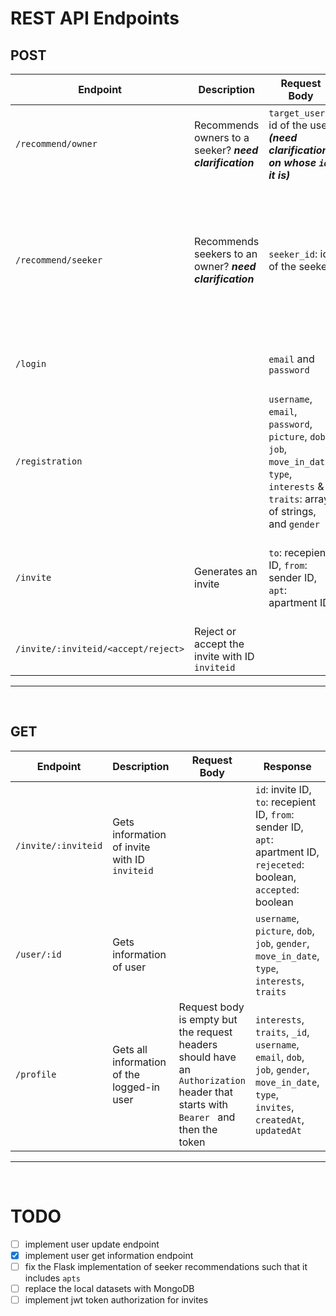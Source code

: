 # REST API Endpoints
## POST
| **Endpoint**                        | **Description**                                          | **Request Body**                                                                                                                         | **Response**                                                                                                             | **Notes**                                                                                                                                                                                      |
| ----------------------------------- | -------------------------------------------------------- | ---------------------------------------------------------------------------------------------------------------------------------------- | ------------------------------------------------------------------------------------------------------------------------ | ---------------------------------------------------------------------------------------------------------------------------------------------------------------------------------------------- |
| `/recommend/owner`                  | Recommends owners to a seeker? _**need clarification**_  | `target_user`: id of the user _**(need clarification on whose `id` it is)**_                                                             | JSON array of `{ "common_interests": decimal, "id": integer, "similarity": decimal }`                                    | Response is an array of owners, sorted by `similarity`, from highest to lowest.                                                                                                                |
| `/recommend/seeker`                 | Recommends seekers to an owner? _**need clarification**_ | `seeker_id`: id of the seeker                                                                                                            | JSON array of `{ "apts": [], "common_interests": decimal, "id": integer}`.                                               | Response is an array of seekers, sorted by `common_interests`, from highest to lowest. _**(need clarification on what `id` refers to. Is it the owner of the apartments or another seeker?)**_ |
| `/login`                            |                                                          | `email` and `password`                                                                                                                   | `{ status: true/false, success: success/failure message }`                                                               |                                                                                                                                                                                                |
| `/registration`                     |                                                          | `username`, `email`, `password`, `picture`, `dob`, `job`, `move_in_date`, `type`, `interests` & `traits`: array of strings, and `gender` | `{ success: boolean, message: success/error message string }`                                                            |                                                                                                                                                                                                |
| `/invite`                           | Generates an invite                                      | `to`: recepient ID, `from`: sender ID, `apt`: apartment ID                                                                               | Same as in request body, but also includes `id`: the newly created invite's ID, `rejected`: boolean, `accepted`: boolean |                                                                                                                                                                                                |
| `/invite/:inviteid/<accept/reject>` | Reject or accept the invite with ID `inviteid`           |                                                                                                                                          | `success`: boolean, `message`                                                                                            |

---
<br>

## GET
| **Endpoint**        | **Description**                               | **Request Body**                                                                                                                  | **Response**                                                                                                                                              | **Notes** |
| ------------------- | --------------------------------------------- | --------------------------------------------------------------------------------------------------------------------------------- | --------------------------------------------------------------------------------------------------------------------------------------------------------- | --------- |
| `/invite/:inviteid` | Gets information of invite with ID `inviteid` |                                                                                                                                   | `id`: invite ID, `to`: recepient ID, `from`: sender ID, `apt`: apartment ID, `rejeceted`: boolean, `accepted`: boolean                                    |           |
| `/user/:id`         | Gets information of user                      |                                                                                                                                   | `username`, `picture`, `dob`, `job`, `gender`, `move_in_date`, `type`, `interests`, `traits`                                                              |           |
| `/profile`          | Gets all information of the logged-in user    | Request body is empty but the request headers should have an `Authorization` header that starts with `Bearer ` and then the token | `interests`, `traits`, `_id`, `username`, `email`, `dob`, `job`, `gender`, `move_in_date`, `type`, `invites`, `createdAt`, `updatedAt` |           |

---
<br>

# TODO
- [ ] implement user update endpoint
- [x] implement user get information endpoint
- [ ] fix the Flask implementation of seeker recommendations such that it includes `apts`
- [ ] replace the local datasets with MongoDB 
- [ ] implement jwt token authorization for invites